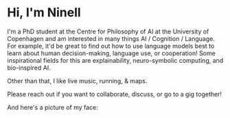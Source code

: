 # Hi, I'm Ninell

I'm a PhD student at the Centre for Philosophy of AI at the University of Copenhagen and am interested in many things AI / Cognition / Language. For example, it'd be great to find out how to use language models best to learn about human decision-making, language use, or cooperation! Some inspirational fields for this are explainability, neuro-symbolic computing, and bio-inspired AI.

Other than that, I like live music, running, & maps.

Please reach out if you want to collaborate, discuss, or go to a gig together!

And here's a picture of my face:
